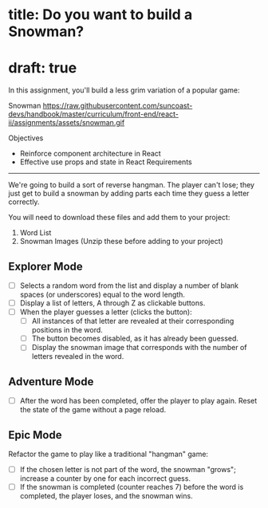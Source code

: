 # title: Do you want to build a Snowman? #
# draft: true #
In this assignment, you'll build a less grim variation of a popular game:

Snowman
https://raw.githubusercontent.com/suncoast-devs/handbook/master/curriculum/front-end/react-ii/assignments/assets/snowman.gif

Objectives
* Reinforce component architecture in React
* Effective use props and state in React
Requirements
- - - - - - -
We're going to build a sort of reverse hangman. The player can't lose; they just get to build a snowman by adding parts each time they guess a letter correctly.

You will need to download these files and add them to your project:

1. Word List
2. Snowman Images (Unzip these before adding to your project)
## Explorer Mode ##
- [ ] Selects a random word from the list and display a number of blank spaces (or underscores) equal to the word length.
- [ ] Display a list of letters, A through Z as clickable buttons.
- [ ] When the player guesses a letter (clicks the button):
  - [ ] All instances of that letter are revealed at their corresponding positions in the word.
  - [ ] The button becomes disabled, as it has already been guessed.
  - [ ] Display the snowman image that corresponds with the number of letters revealed in the word.
## Adventure Mode ##
- [ ] After the word has been completed, offer the player to play again. Reset the state of the game without a page reload.
## Epic Mode ##
Refactor the game to play like a traditional "hangman" game:

- [ ] If the chosen letter is not part of the word, the snowman "grows"; increase a counter by one for each incorrect guess.
- [ ] If the snowman is completed (counter reaches 7) before the word is completed, the player loses, and the snowman wins.